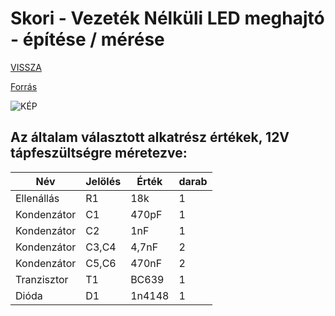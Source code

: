 # Skori - Vezeték Nélküli LED meghajtó - építése / mérése

[VISSZA](https://sandorpeteer.github.io/portfolio/)

[Forrás](http://skory.gylcomp.hu/kapcs/kapcs.html)

![KÉP](http://skory.gylcomp.hu/kapcs/Wireless-led_2.gif "kapcsolási rajz")


## Az általam választott alkatrész értékek, 12V tápfeszültségre méretezve:

|Név|Jelölés|Érték|darab|
|----|----|----|------|
|Ellenállás|R1|18k|1|
|Kondenzátor|C1|470pF|1|
|Kondenzátor|C2|1nF|1|
|Kondenzátor|C3,C4|4,7nF|2|
|Kondenzátor|C5,C6|470nF|2|
|Tranzisztor|T1|BC639|1|
|Dióda|D1|1n4148|1|
